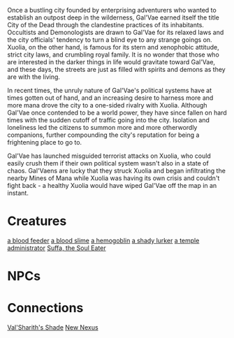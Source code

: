 <!-- TITLE: Gal'Vae -->
<!-- SUBTITLE: City of the Dead -->

Once a bustling city founded by enterprising adventurers who wanted to establish an outpost deep in the wilderness, Gal'Vae earned itself the title City of the Dead through the clandestine practices of its inhabitants. Occultists and Demonologists are drawn to Gal'Vae for its relaxed laws and the city officials' tendency to turn a blind eye to any strange goings on. Xuolia, on the other hand, is famous for its stern and xenophobic attitude, strict city laws, and crumbling royal family. It is no wonder that those who are interested in the darker things in life would gravitate toward Gal'Vae, and these days, the streets are just as filled with spirits and demons as they are with the living.

In recent times, the unruly nature of Gal'Vae's political systems have at times gotten out of hand, and an increasing desire to harness more and more mana drove the city to a one-sided rivalry with Xuolia. Although Gal'Vae once contended to be a world power, they have since fallen on hard times with the sudden cutoff of traffic going into the city. Isolation and loneliness led the citizens to summon more and more otherwordly companions, further compounding the city's reputation for being a frightening place to go to.

Gal'Vae has launched misguided terrorist attacks on Xuolia, who could easily crush them if their own political system wasn't also in a state of chaos. Gal'Vaens are lucky that they struck Xuolia and began infiltrating the nearby Mines of Mana while Xuolia was having its own crisis and couldn't fight back - a healthy Xuolia would have wiped Gal'Vae off the map in an instant.


# Creatures
[a blood feeder](a-blood-feeder)
[a blood slime](a-blood-slime)
[a hemogoblin](a-hemogoblin)
[a shady lurker](a-shady-lurker)
[a temple administrator](a-temple-administrator)
[Suffa, the Soul Eater](suffa-the-soul-eater)



# NPCs

# Connections

[Val'Sharith's Shade](shade)
[New Nexus](nexus)